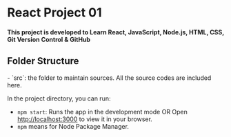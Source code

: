 # React Project 01

<h4> This project is developed to Learn React, JavaScript, Node.js, HTML, CSS, Git Version Control & GitHub </h4> 

<h2> Folder Structure </h2>
- `src`: the folder to maintain sources. All the source codes are included here.
  
In the project directory, you can run:

- `npm start`: Runs the app in the development mode OR Open [http://localhost:3000](http://localhost:3000) to view it in your browser.
- `npm` means for Node Package Manager.
